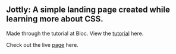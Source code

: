 ## Jottly: A simple landing page created while learning more about CSS.

Made through the tutorial at Bloc. View the [tutorial](https://www.bloc.io/tutorials/jottly-a-beginner-s-guide-to-html-css-skeleton-and-animate-css#!/chapters/647) here.

Check out the live [page](http://limjunxian.com/Jottly/) here.